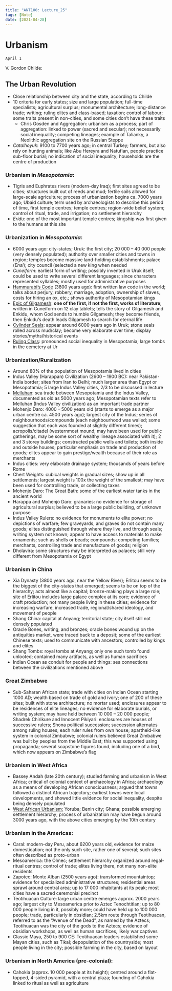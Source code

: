 ```yaml
---
title: "ANT100: Lecture_25"
tags: [Note]
date: [2021-04-28]
---
```


# Urbanism

`April 1`

V. Gordon Childe: 

## The Urban Revolution

- Close relationship between city and the state, according to Childe
- 10 criteria for early states; size and large population; full-time specialists; agricultural surplus; monumental architecture; long-distance trade; writing; ruling elites and class-based; taxation; control of labour; some traits present in non-cities, and some cities don’t have these traits
  - Chris Gosden and Aggregation: urbanism as a process; part of aggregation: linked to power (sacred and secular); not necessarily social inequality; competing lineages; example of Talianky, a Neolithic aggregation site on the Russian Steppe
- *Catalhoyuk*: 9100 to 7700 years ago; in central Turkey; farmers, but also rely on hunting animals; like Abu Hereyra and Natufian, people practice sub-floor burial; no indication of social inequality; households are the centre of production

### Urbanism in *Mesopotamia*:

- Tigris and Euphrates rivers (modern-day Iraq); first sites agreed to be cities; structures built out of reeds and mud; fertile soils allowed for large-scale agriculture; process of urbanization begins ca. 7000 years ago; Ubaid culture; term used by archaeologists to describe this period of time, first temple centres; temple centres; region-wide belief system; control of ritual, trade, and irrigation; no settlement hierarchy
- *Eridu*: one of the most important temple centres; kingship was first given to the humans at this site

### Urbanization in *Mesopotamia*:

- 6000 years ago: city-states; Uruk: the first city; 20 000 – 40 000 people (very densely populated); authority over smaller cities and towns in region; temples become massive land-holding establishments; palace (*Ensi*); city council (selected a new king when needed
- *Cuneiform*: earliest form of writing; possibly invented in Uruk itself; could be used to write several different languages; since characters represented syllables; mostly used for administrative purposes
- <u>Hammurabi’s Code</u> (3800 years ago): first written law code in the world; talks about perjury, robbery, marriage, adoption, ownership of slaves, costs for hiring an ox, etc.; shows authority of Mesopotamian kings
- <u>Epic of Gilgamesh</u>: **one of the first, if not the first, works of literature**; written in Cuneiform on 12 clay tablets; tells the story of Gilgamesh and Enkidu, whom God sends to humble Gilgamesh; they become friends, then Enkidu’s death leads Gilgamesh to search for eternal life
- <u>Cylinder Seals</u>: appear around 6000 years ago in Uruk; stone seals rolled across mud/clay; become very elaborate over time; display stories/myths/historical events
- <u>Ruling Class</u>: pronounced social inequality in Mesopotamia; large tombs in the cemetery at Ur

### Urbanization/Ruralization

- Around 80% of the population of Mesopotamia lived in cities
- Indus Valley (Harappan) Civilization (2600 – 1900 BC): near Pakistan-India border; sites from Iran to Delhi; much larger area than Egypt or Mesopotamia; 5 large Indus Valley cities, 2/3 to be discussed in lecture
- <u>Melluhan</u>: sea trade between Mesopotamia and the Indus Valley, documented as old as 5000 years ago; Mesopotamian texts refer to Melluhan (Indus Valley civilization) as an important trade partner
- Mohenjo Daro: 4000 – 5000 years old (starts to emerge as a major urban centre ca. 4500 years ago); largest city of the Indus; series of neighbourhoods/compounds (each neighbourhood was walled; some suggestion that each was founded at slightly different times); acropolis/citadel (westernmost mound; may have been used for public gatherings, may be some sort of wealthy lineage associated with it); 2 and 3 storey buildings; constructed public wells and toilets; both inside and outside houses; particular emphasis on trade and production of goods; elites appear to gain prestige/wealth because of their role as merchants
- Indus cities: very elaborate drainage system; thousands of years before Rome
- Chert Weights: cubical weights in gradual sizes; show up in all settlements; largest weight is 100x the weight of the smallest; may have been used for controlling trade, or collecting taxes
- Mohenjo Daro: The Great Bath: some of the earliest water tanks in the ancient world
- Harappa and Mohenjo Daro: granaries: no evidence for storage of agricultural surplus; believed to be a large public building, of unknown purpose
- Indus Valley Rulers: no evidence for monuments to elite power; no depictions of warfare; few graveyards, and graves do not contain many goods; elites distinguished through where they live, and through seals; writing system not known; appear to have access to materials to make ornaments; such as shells or beads; compounds: competing families; merchants, controlling trade and manufacture of goods; religion
- Dholavira: some structures may be interpreted as palaces; still very different from Mesopotamia or Egypt

### Urbanism in China

- Xia Dynasty (3800 years ago, near the Yellow River); Erlitou seems to be the biggest of the city-states that emerged; seems to be on top of the hierarchy; acts almost like a capital; bronze-making plays a large role; site of Erlitou includes large palace complex at its core; evidence of craft production; not many people living in these cities; evidence for increasing warfare, increased trade, regional/shared ideology, and movement of people
- Shang China: capital at Anyang; territorial state; city itself still not densely populated
- Oracle Bones, writing, and bronzes; oracle bones wound up on the antiquities market, were traced back to a deposit; some of the earliest Chinese texts; used to communicate with ancestors; controlled by kings and elites
- Shang Tombs: royal tombs at Anyang; only one such tomb found unlooted; contained many artifacts, as well as human sacrifices
- Indian Ocean as conduit for people and things: sea connections between the civilizations mentioned above

### Great Zimbabwe

- Sub-Saharan African state; trade with cities on Indian Ocean starting 1000 AD; wealth based on trade of gold and ivory; one of 200 of these sites; built with stone architecture; no mortar used; enclosures appear to be residences of elite lineages; no evidence for elaborate burials, or writing system; may have held between 10 000 – 20 000 people; Shadrek Chirikure and Innocent Pikiyari: enclosures are houses of successive rulers; Shona political succession; succession alternates among ruling houses; each ruler rules from own house; apartheid-like system in colonial Zimbabwe; colonial rulers believed Great Zimbabwe was built by peoples from the Middle East; this was supported using propaganda; several soapstone figures found, including one of a bird, which now appears on Zimbabwe’s flag

### Urbanism in West Africa

- Bassey Andah (late 20th century); studied farming and urbanism in West Africa; critical of colonial context of archaeology in Africa; archaeology as a means of developing African consciousness; argued that towns followed a distinct African trajectory; earliest towns were local developments, and showed little evidence for social inequality, despite being densely populated
- <u>West African Urbanism:</u> Yoruba; Benin city; Ghana; possible emerging settlement hierarchy; process of urbanization may have begun around 3000 years ago, with the above cities emerging by the 10th century

### Urbanism in the Americas: 

- Caral: modern-day Peru, about 6200 years old, evidence for maize domestication; not the only such site, rather one of several; such sites often described as proto-urban
- Mesoamerica: the Olmec; settlement hierarchy organized around regal-ritual centres; control of trade; elites living there, not many non-elite residents
- Zapotec: Monte Alban (2500 years ago): transformed mountaintop; evidence for specialized administrative structures; residential areas sprawl around central area; up to 17 000 inhabitants at its peak; most cities have a sacred ceremonial precinct
- Teotihuacan Culture: large urban centre emerges approx. 2000 years ago; largest city to Mesoamerica prior to Aztec Tenochtitlan; up to 80 000 people living in it, possibly more; could have held up to 100 000 people; trade, particularly in obsidian; 2.5km route through Teotihuacan, referred to as the “Avenue of the Dead”, as named by the Aztecs; Teotihuacan was the city of the gods to the Aztecs; evidence of obsidian workshops, as well as human sacrifices, likely war captives
- Classic Maya, 250 to 900 CE: Teotihuacan leaders established some Mayan cities, such as Tikal; depopulation of the countryside; most people living in the city; possible farming in the city, based on layout

### Urbanism in North America (pre-colonial): 

- Cahokia (approx. 10 000 people at its height); centred around a flat-topped, 4-sided pyramid, with a central plaza; founding of Cahokia linked to ritual as well as agriculture